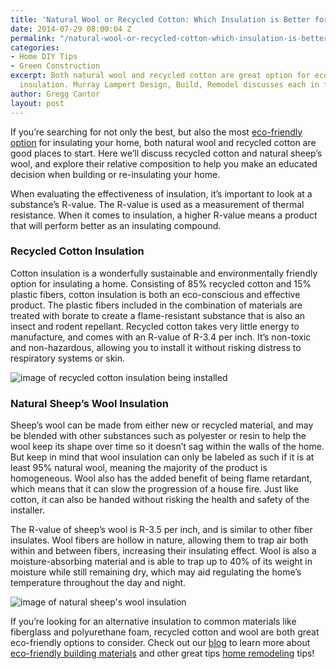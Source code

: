 ```yaml
---
title: 'Natural Wool or Recycled Cotton: Which Insulation is Better for Your Home?'
date: 2014-07-29 08:00:04 Z
permalink: "/natural-wool-or-recycled-cotton-which-insulation-is-better-for-your-home/"
categories:
- Home DIY Tips
- Green Construction
excerpt: Both natural wool and recycled cotton are great option for eco-friendly home
  insulation. Murray Lampert Design, Build, Remodel discusses each in further detail.
author: Gregg Cantor
layout: post
---
```


If you’re searching for not only the best, but also the most [eco-friendly option](/san-diego-green-home-construction) for insulating your home, both natural wool and recycled cotton are good places to start. Here we’ll discuss recycled cotton and natural sheep’s wool, and explore their relative composition to help you make an educated decision when building or re-insulating your home.

When evaluating the effectiveness of insulation, it’s important to look at a substance’s R-value. The R-value is used as a measurement of thermal resistance. When it comes to insulation, a higher R-value means a product that will perform better as an insulating compound.

### Recycled Cotton Insulation

Cotton insulation is a wonderfully sustainable and environmentally friendly option for insulating a home. Consisting of 85% recycled cotton and 15% plastic fibers, cotton insulation is both an eco-conscious and effective product. The plastic fibers included in the combination of materials are treated with borate to create a flame-resistant substance that is also an insect and rodent repellant. Recycled cotton takes very little energy to manufacture, and comes with an R-value of R-3.4 per inch. It’s non-toxic and non-hazardous, allowing you to install it without risking distress to respiratory systems or skin.

![image of recycled cotton insulation being installed](http://mms.businesswire.com/media/20130807005173/en/378306/5/UltraTouch%2B_Application___Aug_2013.jpg "Recycled Cotten Home Insulation")

### Natural Sheep’s Wool Insulation

Sheep’s wool can be made from either new or recycled material, and may be blended with other substances such as polyester or resin to help the wool keep its shape over time so it doesn’t sag within the walls of the home. But keep in mind that wool insulation can only be labeled as such if it is at least 95% natural wool, meaning the majority of the product is homogeneous. Wool also has the added benefit of being flame retardant, which means that it can slow the progression of a house fire. Just like cotton, it can also be handed without risking the health and safety of the installer.

The R-value of sheep’s wool is R-3.5 per inch, and is similar to other fiber insulates. Wool fibers are hollow in nature, allowing them to trap air both within and between fibers, increasing their insulating effect. Wool is also a moisture-absorbing material and is able to trap up to 40% of its weight in moisture while still remaining dry, which may aid regulating the home’s temperature throughout the day and night.

![image of natural sheep's wool insulation](https://www.nevilllong.co.uk/sites/default/files/products/images/sheep_wool_install_scotland.jpg "Natural Sheep's Wool Home Insulation")

If you’re looking for an alternative insulation to common materials like fiberglass and polyurethane foam, recycled cotton and wool are both great eco-friendly options to consider. Check out our [blog](/blog/) to learn more about [eco-friendly building materials](/5-popular-sustainable-building-materials/) and other great tips [home remodeling](/san-diego-home-remodel-services) tips!
